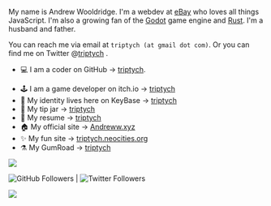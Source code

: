 My name is Andrew Wooldridge. I'm a webdev at [eBay](http://www.ebay.com) who loves all things JavaScript. I'm also a growing fan of the [Godot](https://godotengine.org/) game engine and [Rust](https://www.rust-lang.org/). I'm a husband and father.

You can reach me via email at `triptych (at gmail dot com)`. Or you can find me on Twitter @[triptych](https://twitter.com/triptych) .

<!-- * 🖊️ I am a technical writer on LeanPub -> [triptych](https://leanpub.com/u/triptych). -->
<!-- * 🐲 I am a fantasy writer on WattPad -> [triptych](https://www.wattpad.com/user/triptych). -->
* 💻 I am a coder on GitHub -> [triptych](https://github.com/triptych).
<!-- * 🐘 I am a friend on Mastodon -> [@triptych@whisperstorm.xyz](https://whisperstorm.xyz/@triptych) -->
* 🕹️ I am a game developer on itch.io -> [triptych](https://triptych.itch.io)
* 🔑 My identity lives here on KeyBase -> [triptych](https://keybase.io/triptych)
* 🏺 My tip jar -> [triptych](https://ko-fi.com/triptych)
* 📜 My resume -> [triptych](https://gist.github.com/triptych/54cdf5112feeadb9ca91)
* 🏠 My official site -> [Andreww.xyz](https://andreww.xyz/)
* ✨ My fun site -> [triptych.neocities.org](https://triptych.neocities.org)
* ⚗️ My GumRoad -> [triptych](https://gumroad.com/triptych)

<img src="https://res.cloudinary.com/triptych/image/upload/v1594504650/green-purple-slide_rsex4w.gif" align="center">

<img alt="GitHub Followers" src="https://img.shields.io/github/followers/triptych?label=Followers"> |
<img alt="Twitter Followers" src="https://img.shields.io/twitter/follow/triptych"> 

<img src="https://res.cloudinary.com/triptych/image/upload/v1594504650/green-purple-slide_rsex4w.gif" align="center">

<!--
<img src="games-gif-the-legend-of-zelda-legend-of-zelda-1889169.gif" height="300" width="300">

-->
<!--
**triptych/triptych** is a ✨ _special_ ✨ repository because its `README.md` (this file) appears on your GitHub profile.

Here are some ideas to get you started:

- 🔭 I’m currently working on ...
- 🌱 I’m currently learning ...
- 👯 I’m looking to collaborate on ...
- 🤔 I’m looking for help with ...
- 💬 Ask me about ...
- 📫 How to reach me: ...
- 😄 Pronouns: ...
- ⚡ Fun fact: ...
-->
